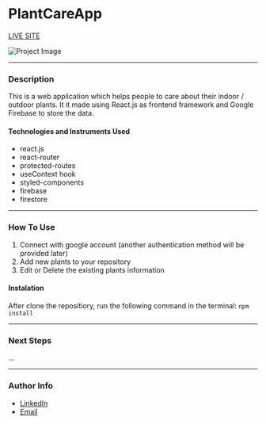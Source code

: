 # PlantCareApp

[LIVE SITE](-)

![Project Image](project-url)

---

### Description

This is a web application which helps people to care about their indoor / outdoor plants. It it made using React.js as frontend framework and Google Firebase to store the data.

#### Technologies and Instruments Used

- react.js
- react-router
- protected-routes
- useContext hook
- styled-components
- firebase
- firestore

---

### How To Use

1. Connect with google account (another authentication method will be provided later)
2. Add new plants to your repository
3. Edit or Delete the existing plants information

#### Instalation

After clone the repositiory, run the following command in the terminal:
`npm install`

---

### Next Steps

...

---

### Author Info

- [LinkedIn](https://www.linkedin.com/in/cosmin-ghirisan/)
- [Email](mailto:ghirisancosmin@gmail.com)
